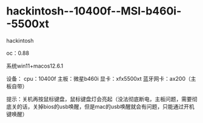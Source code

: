 # hackintosh--10400f--MSI-b460i--5500xt
hackintosh


oc：0.88


系统win11+macos12.6.1



设备：
cpu：10400f
主板：微星b460i
显卡：xfx5500xt
蓝牙网卡：ax200（主板自带）

提示：关机再按鼠标键盘，鼠标键盘灯会亮起（没法彻底断电，主板问题，需要彻底关的话，关掉bios的usb唤醒，但是mac的usb唤醒就会有问题，只能通过开机键唤醒）


